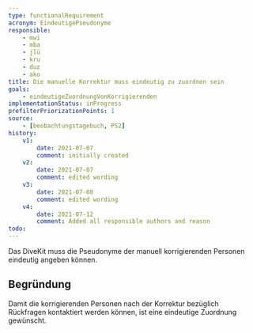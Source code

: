```yaml
---
type: functionalRequirement
acronym: EindeutigePseudonyme
responsible: 
    - mwi
    - mba
    - jlü
    - kru
    - duz
    - ako
title: Die manuelle Korrektur muss eindeutig zu zuordnen sein
goals: 
    - eindeutigeZuordnungVonKorrigierenden
implementationStatus: inProgress
prefilterPriorizationPoints: 1
source:
    - [beobachtungstagebuch, PS2]
history:
    v1:
        date: 2021-07-07
        comment: initially created
    v2:
        date: 2021-07-07
        comment: edited wording
    v3: 
        date: 2021-07-08
        comment: edited wording
    v4:
        date: 2021-07-12
        comment: Added all responsible authors and reason
todo: 
---
```


Das DiveKit muss die Pseudonyme der manuell korrigierenden Personen eindeutig angeben können.

## Begründung

Damit die korrigierenden Personen nach der Korrektur bezüglich Rückfragen kontaktiert werden können, ist eine eindeutige Zuordnung gewünscht.